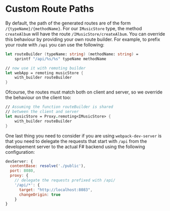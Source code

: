 # Custom Route Paths 

By default, the path of the generated routes are of the form `/{typeName}/{methodName}`. For our `IMusicStore` type, the method `createAlbum` will have the route `/IMusicStore/createAlbum`. You can override this behaviour by providing your own route builder. For example, to prefix your route with `/api` you can use the following:

```fs
let routeBuilder (typeName: string) (methodName: string) = 
    sprintf "/api/%s/%s" typeName methodName

// now use it with remoting builder
let webApp = remoting musicStore {
    with_builder routeBuilder
}
```
Ofcourse, the routes must match both on client and server, so we override the behaviour on the client too:
```fs
// Assuming the function routeBuilder is shared 
// between the client and server
let musicStore = Proxy.remoting<IMusicStore> {
    with_builder routeBuilder
}
```
One last thing you need to consider if you are using `webpack-dev-server` is that you need to delegate the requests that start with `/api` from the developement server to the actual F# backend using the following configuration:
```js
devServer: {
  contentBase: resolve('./public'),
  port: 8080,
  proxy: {
    // delegate the requests prefixed with /api/
    '/api/*': {
      target: "http://localhost:8083",
      changeOrigin: true
    }
}
```